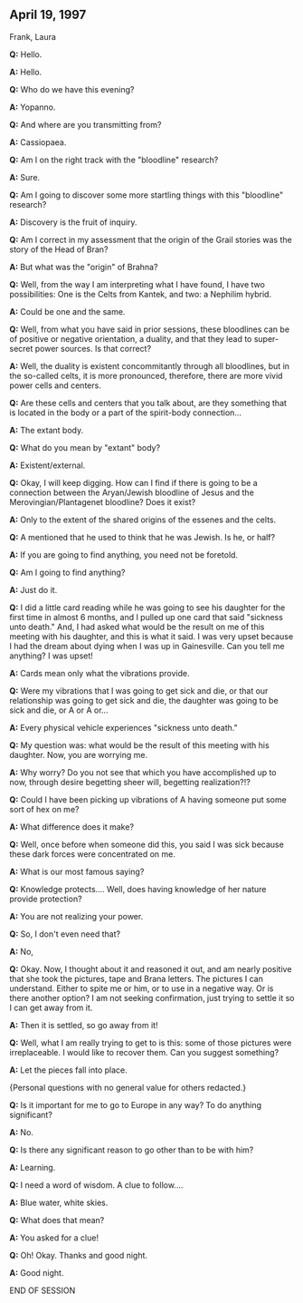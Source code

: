 ## April 19, 1997
Frank, Laura

**Q:** Hello.

**A:** Hello.

**Q:** Who do we have this evening?

**A:** Yopanno.

**Q:** And where are you transmitting from?

**A:** Cassiopaea.

**Q:** Am I on the right track with the "bloodline" research?

**A:** Sure.

**Q:** Am I going to discover some more startling things with this "bloodline" research?

**A:** Discovery is the fruit of inquiry.

**Q:** Am I correct in my assessment that the origin of the Grail stories was the story of the Head of Bran?

**A:** But what was the "origin" of Brahna?

**Q:** Well, from the way I am interpreting what I have found, I have two possibilities: One is the Celts from Kantek, and two: a Nephilim hybrid.

**A:** Could be one and the same.

**Q:** Well, from what you have said in prior sessions, these bloodlines can be of positive or negative orientation, a duality, and that they lead to super-secret power sources. Is that correct?

**A:** Well, the duality is existent concommitantly through all bloodlines, but in the so-called celts, it is more pronounced, therefore, there are more vivid power cells and centers.

**Q:** Are these cells and centers that you talk about, are they something that is located in the body or a part of the spirit-body connection...

**A:** The extant body.

**Q:** What do you mean by "extant" body?

**A:** Existent/external.

**Q:** Okay, I will keep digging. How can I find if there is going to be a connection between the Aryan/Jewish bloodline of Jesus and the Merovingian/Plantagenet bloodline? Does it exist?

**A:** Only to the extent of the shared origins of the essenes and the celts.

**Q:** A mentioned that he used to think that he was Jewish. Is he, or half?

**A:** If you are going to find anything, you need not be foretold.

**Q:** Am I going to find anything?

**A:** Just do it.

**Q:** I did a little card reading while he was going to see his daughter for the first time in almost 6 months, and I pulled up one card that said "sickness unto death." And, I had asked what would be the result on me of this meeting with his daughter, and this is what it said. I was very upset because I had the dream about dying when I was up in Gainesville. Can you tell me anything? I was upset!

**A:** Cards mean only what the vibrations provide.

**Q:** Were my vibrations that I was going to get sick and die, or that our relationship was going to get sick and die, the daughter was going to be sick and die, or A or A or...

**A:** Every physical vehicle experiences "sickness unto death."

**Q:** My question was: what would be the result of this meeting with his daughter. Now, you are worrying me.

**A:** Why worry? Do you not see that which you have accomplished up to now, through desire begetting sheer will, begetting realization?!?

**Q:** Could I have been picking up vibrations of A having someone put some sort of hex on me?

**A:** What difference does it make?

**Q:** Well, once before when someone did this, you said I was sick because these dark forces were concentrated on me.

**A:** What is our most famous saying?

**Q:** Knowledge protects.... Well, does having knowledge of her nature provide protection?

**A:** You are not realizing your power.

**Q:** So, I don't even need that?

**A:** No,

**Q:** Okay. Now, I thought about it and reasoned it out, and am nearly positive that she took the pictures, tape and Brana letters. The pictures I can understand. Either to spite me or him, or to use in a negative way. Or is there another option? I am not seeking confirmation, just trying to settle it so I can get away from it.

**A:** Then it is settled, so go away from it!

**Q:** Well, what I am really trying to get to is this: some of those pictures were irreplaceable. I would like to recover them. Can you suggest something?

**A:** Let the pieces fall into place.

{Personal questions with no general value for others redacted.}

**Q:** Is it important for me to go to Europe in any way? To do anything significant?

**A:** No.

**Q:** Is there any significant reason to go other than to be with him?

**A:** Learning.

**Q:** I need a word of wisdom. A clue to follow....

**A:** Blue water, white skies.

**Q:** What does that mean?

**A:** You asked for a clue!

**Q:** Oh! Okay. Thanks and good night.

**A:** Good night.

END OF SESSION

